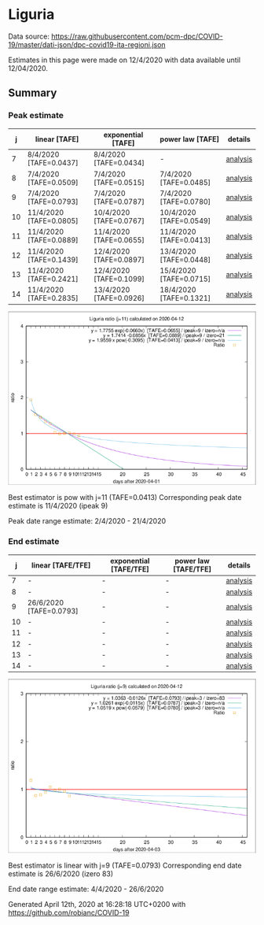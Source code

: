 # Liguria


Data source: https://raw.githubusercontent.com/pcm-dpc/COVID-19/master/dati-json/dpc-covid19-ita-regioni.json

Estimates in this page were made on 12/4/2020 with data available until 12/04/2020.


## Summary 

### Peak estimate 
|j|linear [TAFE]|exponential [TAFE]|power law [TAFE]|details|
|---|----|-----------|---------|-------|
|7|8/4/2020 [TAFE=0.0437]|8/4/2020 [TAFE=0.0434]|-|[analysis](COVID-19_liguria_j7_2020-04-12.md)|
|8|7/4/2020 [TAFE=0.0509]|7/4/2020 [TAFE=0.0515]|7/4/2020 [TAFE=0.0485]|[analysis](COVID-19_liguria_j8_2020-04-12.md)|
|9|7/4/2020 [TAFE=0.0793]|7/4/2020 [TAFE=0.0787]|7/4/2020 [TAFE=0.0780]|[analysis](COVID-19_liguria_j9_2020-04-12.md)|
|10|11/4/2020 [TAFE=0.0805]|10/4/2020 [TAFE=0.0767]|10/4/2020 [TAFE=0.0549]|[analysis](COVID-19_liguria_j10_2020-04-12.md)|
|11|11/4/2020 [TAFE=0.0889]|11/4/2020 [TAFE=0.0655]|11/4/2020 [TAFE=0.0413]|[analysis](COVID-19_liguria_j11_2020-04-12.md)|
|12|11/4/2020 [TAFE=0.1439]|12/4/2020 [TAFE=0.0897]|13/4/2020 [TAFE=0.0448]|[analysis](COVID-19_liguria_j12_2020-04-12.md)|
|13|11/4/2020 [TAFE=0.2421]|12/4/2020 [TAFE=0.1099]|15/4/2020 [TAFE=0.0715]|[analysis](COVID-19_liguria_j13_2020-04-12.md)|
|14|11/4/2020 [TAFE=0.2835]|13/4/2020 [TAFE=0.0926]|18/4/2020 [TAFE=0.1321]|[analysis](COVID-19_liguria_j14_2020-04-12.md)|

![best peak estimate](COVID-19_liguria_j11_2020-04-12.png)

Best estimator is pow with j=11 (TAFE=0.0413)
Corresponding peak date estimate is 11/4/2020 (ipeak 9)


Peak date range estimate: 2/4/2020 - 21/4/2020

### End estimate 
|j|linear [TAFE/TFE]|exponential [TAFE/TFE]|power law [TAFE/TFE]|details|
|---|----|-----------|---------|-------|
|7|-|-|-|[analysis](COVID-19_liguria_j7_2020-04-12.md)|
|8|-|-|-|[analysis](COVID-19_liguria_j8_2020-04-12.md)|
|9|26/6/2020 [TAFE=0.0793]|-|-|[analysis](COVID-19_liguria_j9_2020-04-12.md)|
|10|-|-|-|[analysis](COVID-19_liguria_j10_2020-04-12.md)|
|11|-|-|-|[analysis](COVID-19_liguria_j11_2020-04-12.md)|
|12|-|-|-|[analysis](COVID-19_liguria_j12_2020-04-12.md)|
|13|-|-|-|[analysis](COVID-19_liguria_j13_2020-04-12.md)|
|14|-|-|-|[analysis](COVID-19_liguria_j14_2020-04-12.md)|

![best zero estimate](COVID-19_liguria_j9_2020-04-12.png)

Best estimator is linear with j=9 (TAFE=0.0793)
Corresponding end date estimate is 26/6/2020 (izero 83)


End date range estimate: 4/4/2020 - 26/6/2020

Generated April 12th, 2020 at 16:28:18 UTC+0200 with https://github.com/robianc/COVID-19
